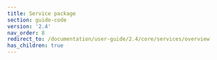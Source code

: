 ```yaml
---
title: Service package
section: guide-code
version: '2.4'
nav_order: 8
redirect_to: /documentation/user-guide/2.4/core/services/overview
has_children: true
---
```

